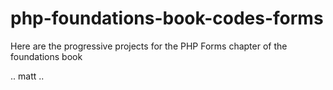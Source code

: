 # php-foundations-book-codes-forms

Here are the progressive projects for the PHP Forms chapter of the foundations book

.. matt ..
